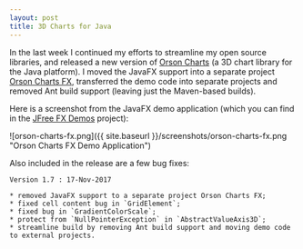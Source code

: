 ```yaml
---
layout: post
title: 3D Charts for Java
---
```


In the last week I continued my efforts to streamline my open source libraries, and released a new version of [Orson Charts](https://github.com/jfree/orson-charts) (a 3D chart library for the Java platform).  I moved the JavaFX support into a separate project [Orson Charts FX](https://github.com/jfree/orson-charts-fx), transferred the demo code into separate projects and removed Ant build support (leaving just the Maven-based builds).

Here is a screenshot from the JavaFX demo application (which you can find in the [JFree FX Demos](https://github.com/jfree/jfree-fxdemos) project):

![orson-charts-fx.png]({{ site.baseurl }}/screenshots/orson-charts-fx.png "Orson Charts FX Demo Application")

Also included in the release are a few bug fixes:

    Version 1.7 : 17-Nov-2017

    * removed JavaFX support to a separate project Orson Charts FX;
    * fixed cell content bug in `GridElement`;
    * fixed bug in `GradientColorScale`;
    * protect from `NullPointerException` in `AbstractValueAxis3D`;
    * streamline build by removing Ant build support and moving demo code to external projects.
